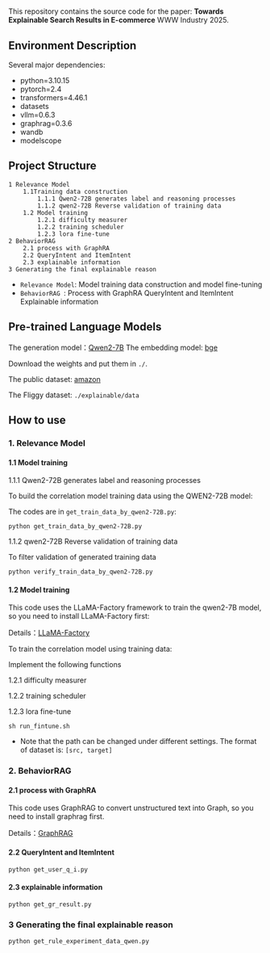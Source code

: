 # 

This repository contains the source code for the paper: **Towards Explainable Search Results in E-commerce** WWW Industry 2025.

## Environment Description

Several major dependencies:

- python=3.10.15 
- pytorch=2.4
- transformers=4.46.1
- datasets
- vllm=0.6.3
- graphrag=0.3.6
- wandb
- modelscope

## Project Structure

    1 Relevance Model
        1.1Training data construction
            1.1.1 Qwen2-72B generates label and reasoning processes
            1.1.2 qwen2-72B Reverse validation of training data
        1.2 Model training
            1.2.1 difficulty measurer
            1.2.2 training scheduler
            1.2.3 lora fine-tune
    2 BehaviorRAG 
        2.1 process with GraphRA
        2.2 QueryIntent and ItemIntent
        2.3 explainable information
    3 Generating the final explainable reason

- `Relevance Model`:   Model training data construction and model fine-tuning
- `BehaviorRAG `:  Process with GraphRA  QueryIntent and ItemIntent Explainable information


    



## Pre-trained Language Models

The generation model：[Qwen2-7B](https://www.modelscope.cn/models/Qwen/Qwen2-7B-Instruct)
The embedding model: [bge](https://www.modelscope.cn/models/BAAI/bge-m3)

Download the weights and put them in `./`.

The public dataset: [amazon](https://amazon-reviews-2023.github.io/)

The Fliggy dataset:  `./explainable/data`


## How to use

### 1. Relevance Model

#### 1.1 Model training

1.1.1 Qwen2-72B generates label and reasoning processes

To build the correlation model training data using the QWEN2-72B model:            

The codes are in `get_train_data_by_qwen2-72B.py`:

```Run the following code：
python get_train_data_by_qwen2-72B.py
```

1.1.2 qwen2-72B Reverse validation of training data

To filter validation of generated training data

```Run the following code：
python verify_train_data_by_qwen2-72B.py
```

#### 1.2 Model training

This code uses the LLaMA-Factory framework to train the qwen2-7B model, so you need to install LLaMA-Factory first:

Details：[LLaMA-Factory](https://github.com/hiyouga/LLaMA-Factory/blob/main/README_zh.md)

To train the correlation model using training data:

Implement the following functions

1.2.1 difficulty measurer

1.2.2 training scheduler

1.2.3 lora fine-tune

```Run the following code：
sh run_fintune.sh
```
-  Note that the path can be changed under different settings. The format of dataset is: `[src, target]`


### 2. BehaviorRAG 

#### 2.1 process with GraphRA

This code uses GraphRAG to convert unstructured text into Graph, so you need to install graphrag first.

Details：[GraphRAG](https://github.com/microsoft/graphrag)

#### 2.2 QueryIntent and ItemIntent

```Run the following code：
python get_user_q_i.py
```
#### 2.3 explainable information

```Run the following code：
python get_gr_result.py
```

        
### 3 Generating the final explainable reason
```Run the following code：
python get_rule_experiment_data_qwen.py
```

